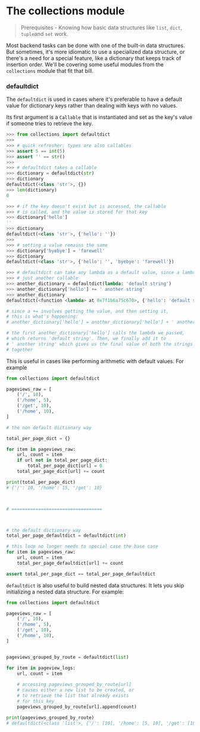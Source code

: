 # The collections module

> Prerequisites - Knowing how basic data structures like `list`, `dict`, `tuple`and `set` work.

Most backend tasks can be done with one of the built-in data structures. But sometimes, it's more idiomatic to use a specialized data structure, or there's a need for a special feature, like a dictionary that keeps track of insertion order. We'll be covering some useful modules from the `collections` module that fit that bill.

### defaultdict

The `defaultdict` is used in cases where it's preferable to have a default value for dictionary keys rather than dealing with keys with no values. 

Its first argument is a `Callable` that is instantiated and set as the key's value if someone tries to retrieve the key.

```python
>>> from collections import defaultdict
>>> 
>>> # quick refresher: types are also callables
>>> assert 5 == int(5)
>>> assert '' == str()
>>> 
>>> # defaultdict takes a callable
>>> dictionary = defaultdict(str) 
>>> dictionary
defaultdict(<class 'str'>, {})
>>> len(dictionary)
0

>>> # if the key doesn't exist but is accessed, the callable
>>> # is called, and the value is stored for that key
>>> dictionary['hello']
''
>>> dictionary
defaultdict(<class 'str'>, {'hello': ''})
>>>
>>> # setting a value remains the same
>>> dictionary['byebye'] = 'farewell'
>>> dictionary
defaultdict(<class 'str'>, {'hello': '', 'byebye': 'farewell'})

>>> # defaultdict can take any lambda as a default value, since a lambda is
>>> # just another callable
>>> another_dictionary = defaultdict(lambda: 'default string')
>>> another_dictionary['hello'] += ' another string'
>>> another_dictionary
defaultdict(<function <lambda> at 0x7f1b6a75c670>, {'hello': 'default string another string'})

# since a += involves getting the value, and then setting it,
# this is what's happening:
# another_dictionary['hello'] = another_dictionary['hello'] + ' another string'

# the first another_dictionary['hello'] calls the lambda we passed,
# which returns 'default string'. Then, we finally add it to 
# ' another string' which gives us the final value of both the strings
# together
```

This is useful in cases like performing arithmetic with default values. For example

```python
from collections import defaultdict

pageviews_raw = [
    ('/', 10),
    ('/home', 5),
    ('/get', 10),
    ('/home', 10),
]

# the non default dictionary way

total_per_page_dict = {}

for item in pageviews_raw:
    url, count = item
    if url not in total_per_page_dict:
        total_per_page_dict[url] = 0
    total_per_page_dict[url] += count

print(total_per_page_dict)
# {'/': 10, '/home': 15, '/get': 10}



# ==================================



# the default dictionary way
total_per_page_defaultdict = defaultdict(int)

# this loop no longer needs to special case the base case
for item in pageviews_raw:
    url, count = item
    total_per_page_defaultdict[url] += count

assert total_per_page_dict == total_per_page_defaultdict
```

`defaultdict` is also useful to build nested data structures. It lets you skip initializing a nested data structure. For example:

```python
from collections import defaultdict

pageviews_raw = [
    ('/', 10),
    ('/home', 5),
    ('/get', 10),
    ('/home', 10),
]


pageviews_grouped_by_route = defaultdict(list)

for item in pageview_logs:
    url, count = item
    
    # accessing pageviews_grouped_by_route[url]
    # causes either a new list to be created, or
    # to retrieve the list that already exists 
    # for this key
    pageviews_grouped_by_route[url].append(count)

print(pageviews_grouped_by_route)
# defaultdict(<class 'list'>, {'/': [10], '/home': [5, 10], '/get': [10]})
```





